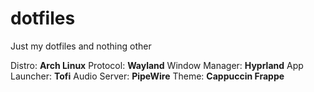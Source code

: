# dotfiles

Just my dotfiles and nothing other

Distro: **Arch Linux**
Protocol: **Wayland**
Window Manager: **Hyprland**
App Launcher: **Tofi**
Audio Server: **PipeWire**
Theme: **Cappuccin Frappe**
